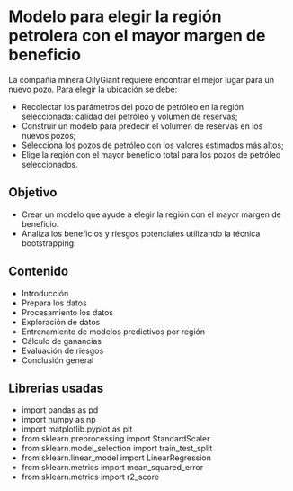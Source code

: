 # Modelo para elegir la región petrolera con el mayor margen de beneficio

La compañía minera OilyGiant requiere encontrar el mejor lugar para un nuevo pozo. Para elegir la ubicación se debe:
- Recolectar los parámetros del pozo de petróleo en la región seleccionada: calidad del petróleo y volumen de reservas;
- Construir un modelo para predecir el volumen de reservas en los nuevos pozos;
- Selecciona los pozos de petróleo con los valores estimados más altos;
- Elige la región con el mayor beneficio total para los pozos de petróleo seleccionados.


## Objetivo

- Crear un modelo que ayude a elegir la región con el mayor margen de beneficio. 
- Analiza los beneficios y riesgos potenciales utilizando la técnica bootstrapping.

## Contenido 

* Introducción
* Prepara los datos
* Procesamiento los datos
* Exploración de datos
* Entrenamiento de modelos predictivos por región
* Cálculo de ganancias
* Evaluación de riesgos
* Conclusión general

## Librerias usadas

- import pandas as pd
- import numpy as np
- import matplotlib.pyplot as plt
- from sklearn.preprocessing   import StandardScaler
- from sklearn.model_selection import train_test_split
- from sklearn.linear_model    import LinearRegression
- from sklearn.metrics         import mean_squared_error
- from sklearn.metrics         import r2_score